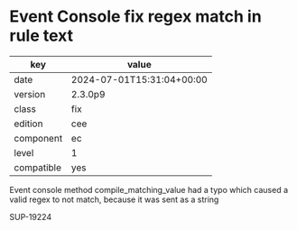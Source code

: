 [//]: # (werk v2)
# Event Console fix regex match in rule text

key        | value
---------- | ---
date       | 2024-07-01T15:31:04+00:00
version    | 2.3.0p9
class      | fix
edition    | cee
component  | ec
level      | 1
compatible | yes


Event console method compile_matching_value had a typo
which caused a valid regex to not match, because it was sent as a string

SUP-19224